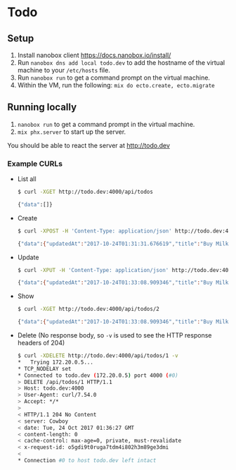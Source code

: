 # Todo

## Setup

1. Install nanobox client https://docs.nanobox.io/install/
1. Run `nanobox dns add local todo.dev` to add the hostname of the virtual machine to your `/etc/hosts` file.
1. Run `nanobox run` to get a command prompt on the virtual machine.
1. Within the VM, run the following: `mix do ecto.create, ecto.migrate`

## Running locally

1. `nanobox run` to get a command prompt in the virtual machine.
1. `mix phx.server` to start up the server.

You should be able to react the server at http://todo.dev

### Example CURLs

* List all
  ```bash
  $ curl -XGET http://todo.dev:4000/api/todos

  {"data":[]}
  ```
* Create
  ```bash
  $ curl -XPOST -H 'Content-Type: application/json' http://todo.dev:4000/api/todos -d '{"todo":{"title":"Buy Milk","description":"Organic grass fed"}}'

  {"data":{"updatedAt":"2017-10-24T01:31:31.676619","title":"Buy Milk","id":2,"description":"Organic grass fed","createdAt":"2017-10-24T01:31:31.676585","completed":false}}
  ```
* Update
  ```bash
  $ curl -XPUT -H 'Content-Type: application/json' http://todo.dev:4000/api/todos/2 -d '{"todo":{"completed": true}}'

  {"data":{"updatedAt":"2017-10-24T01:33:08.909346","title":"Buy Milk","id":2,"description":"Organic grass fed","createdAt":"2017-10-24T01:31:31.676585","completed":true}}
  ```
* Show
  ```bash
  $ curl -XGET http://todo.dev:4000/api/todos/2

  {"data":{"updatedAt":"2017-10-24T01:33:08.909346","title":"Buy Milk","id":2,"description":"Organic grass fed","createdAt":"2017-10-24T01:31:31.676585","completed":true}}
  ```
* Delete (No response body, so `-v` is used to see the HTTP response headers of 204)
  ```bash
  $ curl -XDELETE http://todo.dev:4000/api/todos/1 -v
  *   Trying 172.20.0.5...
  * TCP_NODELAY set
  * Connected to todo.dev (172.20.0.5) port 4000 (#0)
  > DELETE /api/todos/1 HTTP/1.1
  > Host: todo.dev:4000
  > User-Agent: curl/7.54.0
  > Accept: */*
  >
  < HTTP/1.1 204 No Content
  < server: Cowboy
  < date: Tue, 24 Oct 2017 01:36:27 GMT
  < content-length: 0
  < cache-control: max-age=0, private, must-revalidate
  < x-request-id: o5gdi9t0ruga7tdm4i802h3m89ge3dmi
  <
  * Connection #0 to host todo.dev left intact
  ```